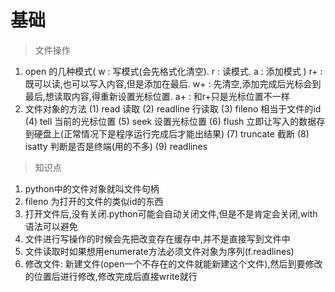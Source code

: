 # 基础

> 文件操作
1. open 的几种模式( w : 写模式(会先格式化清空). r : 读模式. a : 添加模式 )
    r+ : 既可以读,也可以写入内容,但是添加在最后. w+ : 先清空,添加完成后光标会到最后,想读取内容,得重新设置光标位置. a+ : 和r+只是光标位置不一样
2. 文件对象的方法
    (1) read 读取
    (2) readline 行读取 
    (3) fileno 相当于文件的id
    (4) tell 当前的光标位置
    (5) seek 设置光标位置
    (6) flush 立即让写入的数据存到硬盘上(正常情况下是程序运行完成后才能出结果) 
    (7) truncate 截断 
    (8) isatty 判断是否是终端(用的不多)
    (9) readlines



> 知识点
1. python中的文件对象就叫文件句柄 
2. fileno 为打开的文件的类似id的东西
3. 打开文件后,没有关闭.python可能会自动关闭文件,但是不是肯定会关闭,with语法可以避免
4. 文件进行写操作的时候会先把改变存在缓存中,并不是直接写到文件中
5. 文件读取时如果想用enumerate方法必须文件对象为序列(f.readlines)
6. 修改文件:
      新建文件(open一个不存在的文件就能新建这个文件),然后到要修改的位置后进行修改,修改完成后直接write就行